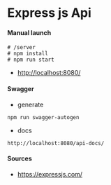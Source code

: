 # Express js Api

#### Manual launch

```
# /server
# npm install
# npm run start
```

- <http://localhost:8080/>

#### Swagger
- generate

````
npm run swagger-autogen
````

- docs

```
http://localhost:8080/api-docs/
```

#### Sources
- <https://expressjs.com/>